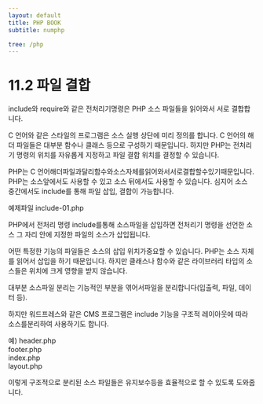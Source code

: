 ```yaml
---
layout: default
title: PHP BOOK
subtitle: numphp

tree: /php
---
```


# 11.2 파일 결합

include와 require와 같은 전처리기명령은 PHP 소스 파일들을 읽어와서 서로 결합합니다.  

C 언어와 같은 스타일의 프로그램은 소스 실행 상단에 미리 정의를 합니다. C 언어의 해더 파일들은 대부분 함수나 클래스 등으로 구성하기 때문입니다. 하지만 PHP는 전처리기 명령의 위치를 자유롭게 지정하고 파일 결합 위치를 결정할 수 있습니다.  

PHP는 C 언어해더파일과달리함수와소스자체를읽어와서서로결합할수있기때문입니다. PHP는 소스앞에서도 사용할 수 있고 소스 뒤에서도 사용할 수 있습니다. 심지어 소스 중간에서도 include를 통해 파일 삽입, 결합이 가능합니다.  

예제파일 include-01.php

PHP에서 전처리 명령 include를통해 소스파일을 삽입하면 전처리기 명령을 선언한 소스 그 자리 안에 지정한 파일의 소스가 삽입됩니다. 

어떤 특정한 기능의 파일들은 소스의 삽입 위치가중요할 수 있습니다. PHP는 소스 자체를 읽어서 삽입을 하기 때문입니다. 하지만 클래스나 함수와 같은 라이브러리 타입의 소스들은 위치에 크게 영향을 받지 않습니다.  

대부분 소스파일 분리는 기능적인 부분을 엮어서파일을 분리합니다(입출력, 파일, 데이터 등).  

하지만 워드프레스와 같은 CMS 프로그램은 include 기능을 구조적 레이아웃에 따라 소스를분리하여 사용하기도 합니다.  

예)
header.php  
footer.php  
index.php  
layout.php  

이렇게 구조적으로 분리된 소스 파일들은 유지보수등을 효율적으로 할 수 있도록 도와줍니다.  